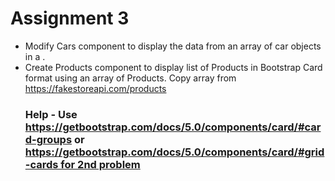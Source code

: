 # Assignment 3

- Modify Cars component to display the data from an array of car objects in a <table>. 
- Create Products component to display list of Products in Bootstrap Card format using an array of Products. Copy array from  https://fakestoreapi.com/products

### Help - Use https://getbootstrap.com/docs/5.0/components/card/#card-groups or https://getbootstrap.com/docs/5.0/components/card/#grid-cards for 2nd problem